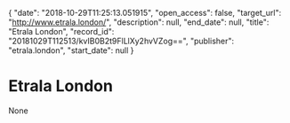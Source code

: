 {
  "date": "2018-10-29T11:25:13.051915", 
  "open_access": false, 
  "target_url": "http://www.etrala.london/", 
  "description": null, 
  "end_date": null, 
  "title": "Etrala London", 
  "record_id": "20181029T112513/kvIB0B2t9FlLlXy2hvVZog==", 
  "publisher": "etrala.london", 
  "start_date": null
}

# Etrala London

None